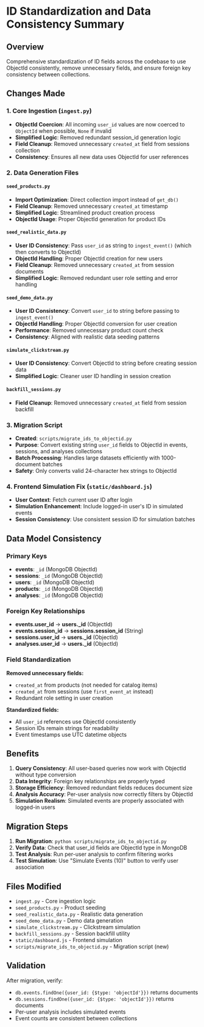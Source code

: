 # ID Standardization and Data Consistency Summary

## Overview
Comprehensive standardization of ID fields across the codebase to use ObjectId consistently, remove unnecessary fields, and ensure foreign key consistency between collections.

## Changes Made

### 1. Core Ingestion (`ingest.py`)
- **ObjectId Coercion**: All incoming `user_id` values are now coerced to `ObjectId` when possible, `None` if invalid
- **Simplified Logic**: Removed redundant session_id generation logic
- **Field Cleanup**: Removed unnecessary `created_at` field from sessions collection
- **Consistency**: Ensures all new data uses ObjectId for user references

### 2. Data Generation Files

#### `seed_products.py`
- **Import Optimization**: Direct collection import instead of `get_db()`
- **Field Cleanup**: Removed unnecessary `created_at` timestamp
- **Simplified Logic**: Streamlined product creation process
- **ObjectId Usage**: Proper ObjectId generation for product IDs

#### `seed_realistic_data.py`
- **User ID Consistency**: Pass `user_id` as string to `ingest_event()` (which then converts to ObjectId)
- **ObjectId Handling**: Proper ObjectId creation for new users
- **Field Cleanup**: Removed unnecessary `created_at` from session documents
- **Simplified Logic**: Removed redundant user role setting and error handling

#### `seed_demo_data.py`
- **User ID Consistency**: Convert `user_id` to string before passing to `ingest_event()`
- **ObjectId Handling**: Proper ObjectId conversion for user creation
- **Performance**: Removed unnecessary product count check
- **Consistency**: Aligned with realistic data seeding patterns

#### `simulate_clickstream.py`
- **User ID Consistency**: Convert ObjectId to string before creating session data
- **Simplified Logic**: Cleaner user ID handling in session creation

#### `backfill_sessions.py`
- **Field Cleanup**: Removed unnecessary `created_at` field from session backfill

### 3. Migration Script
- **Created**: `scripts/migrate_ids_to_objectid.py`
- **Purpose**: Convert existing string `user_id` fields to ObjectId in events, sessions, and analyses collections
- **Batch Processing**: Handles large datasets efficiently with 1000-document batches
- **Safety**: Only converts valid 24-character hex strings to ObjectId

### 4. Frontend Simulation Fix (`static/dashboard.js`)
- **User Context**: Fetch current user ID after login
- **Simulation Enhancement**: Include logged-in user's ID in simulated events
- **Session Consistency**: Use consistent session ID for simulation batches

## Data Model Consistency

### Primary Keys
- **events**: `_id` (MongoDB ObjectId)
- **sessions**: `_id` (MongoDB ObjectId)
- **users**: `_id` (MongoDB ObjectId)
- **products**: `_id` (MongoDB ObjectId)
- **analyses**: `_id` (MongoDB ObjectId)

### Foreign Key Relationships
- **events.user_id** → **users._id** (ObjectId)
- **events.session_id** → **sessions.session_id** (String)
- **sessions.user_id** → **users._id** (ObjectId)
- **analyses.user_id** → **users._id** (ObjectId)

### Field Standardization
**Removed unnecessary fields:**
- `created_at` from products (not needed for catalog items)
- `created_at` from sessions (use `first_event_at` instead)
- Redundant role setting in user creation

**Standardized fields:**
- All `user_id` references use ObjectId consistently
- Session IDs remain strings for readability
- Event timestamps use UTC datetime objects

## Benefits

1. **Query Consistency**: All user-based queries now work with ObjectId without type conversion
2. **Data Integrity**: Foreign key relationships are properly typed
3. **Storage Efficiency**: Removed redundant fields reduces document size
4. **Analysis Accuracy**: Per-user analysis now correctly filters by ObjectId
5. **Simulation Realism**: Simulated events are properly associated with logged-in users

## Migration Steps

1. **Run Migration**: `python scripts/migrate_ids_to_objectid.py`
2. **Verify Data**: Check that user_id fields are ObjectId type in MongoDB
3. **Test Analysis**: Run per-user analysis to confirm filtering works
4. **Test Simulation**: Use "Simulate Events (10)" button to verify user association

## Files Modified

- `ingest.py` - Core ingestion logic
- `seed_products.py` - Product seeding
- `seed_realistic_data.py` - Realistic data generation
- `seed_demo_data.py` - Demo data generation
- `simulate_clickstream.py` - Clickstream simulation
- `backfill_sessions.py` - Session backfill utility
- `static/dashboard.js` - Frontend simulation
- `scripts/migrate_ids_to_objectid.py` - Migration script (new)

## Validation

After migration, verify:
- `db.events.findOne({user_id: {$type: 'objectId'}})` returns documents
- `db.sessions.findOne({user_id: {$type: 'objectId'}})` returns documents
- Per-user analysis includes simulated events
- Event counts are consistent between collections

